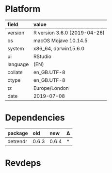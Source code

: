 # Platform

|field    |value                        |
|:--------|:----------------------------|
|version  |R version 3.6.0 (2019-04-26) |
|os       |macOS Mojave 10.14.5         |
|system   |x86_64, darwin15.6.0         |
|ui       |RStudio                      |
|language |(EN)                         |
|collate  |en_GB.UTF-8                  |
|ctype    |en_GB.UTF-8                  |
|tz       |Europe/London                |
|date     |2019-07-08                   |

# Dependencies

|package  |old   |new   |Δ  |
|:--------|:-----|:-----|:--|
|detrendr |0.6.3 |0.6.4 |*  |

# Revdeps

